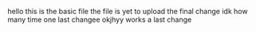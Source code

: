 hello this is the basic file
the file is yet to upload 
the final change 
idk how many time
one last changee
okjhyy works
a last change
